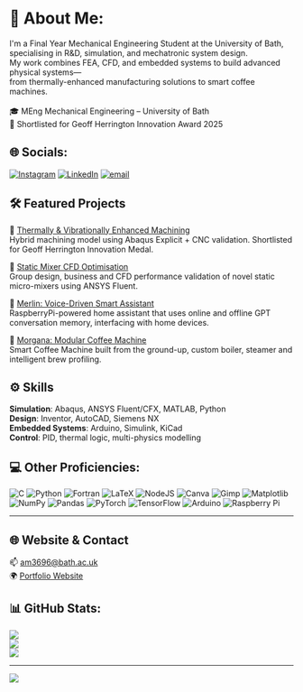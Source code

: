 # 💫 About Me:
I'm a Final Year Mechanical Engineering Student at the University of Bath, specialising in R&D, simulation, and mechatronic system design.<br>My work combines FEA, CFD, and embedded systems to build advanced physical systems—<br>from thermally-enhanced manufacturing solutions to smart coffee machines.<br><br>🎓 MEng Mechanical Engineering – University of Bath<br>🏅 Shortlisted for Geoff Herrington Innovation Award 2025

## 🌐 Socials:
[![Instagram](https://img.shields.io/badge/Instagram-%23E4405F.svg?logo=Instagram&logoColor=white)](https://instagram.com/hadou.07) [![LinkedIn](https://img.shields.io/badge/LinkedIn-%230077B5.svg?logo=linkedin&logoColor=white)](https://www.linkedin.com/in/hm7/) [![email](https://img.shields.io/badge/Email-D14836?logo=gmail&logoColor=white)](mailto:am3696@bath.ac.uk) 

## 🛠️ Featured Projects

🔹 [Thermally & Vibrationally Enhanced Machining](https://github.com/hadou7/thermally-vibrationally-enhanced-machining)<br>
Hybrid machining model using Abaqus Explicit + CNC validation. Shortlisted for Geoff Herrington Innovation Medal.

🔹 [Static Mixer CFD Optimisation](https://github.com/hadou7/static-mixer-cfd)<br>
Group design, business and CFD performance validation of novel static micro-mixers using ANSYS Fluent.

🔹 [Merlin: Voice-Driven Smart Assistant](https://github.com/hadou7/merlin)<br>
RaspberryPi-powered home assistant that uses online and offline GPT conversation memory, interfacing with home devices.

🔹 [Morgana: Modular Coffee Machine](https://github.com/hadou7/morgana)<br>
Smart Coffee Machine built from the ground-up, custom boiler, steamer and intelligent brew profiling.

## ⚙️ Skills

**Simulation**: Abaqus, ANSYS Fluent/CFX, MATLAB, Python  
**Design**: Inventor, AutoCAD, Siemens NX  
**Embedded Systems**: Arduino, Simulink, KiCad  
**Control**: PID, thermal logic, multi-physics modelling  

## 💻 Other Proficiencies:
![C](https://img.shields.io/badge/c-%2300599C.svg?style=for-the-badge&logo=c&logoColor=white) ![Python](https://img.shields.io/badge/python-3670A0?style=for-the-badge&logo=python&logoColor=ffdd54) ![Fortran](https://img.shields.io/badge/Fortran-%23734F96.svg?style=for-the-badge&logo=fortran&logoColor=white) ![LaTeX](https://img.shields.io/badge/latex-%23008080.svg?style=for-the-badge&logo=latex&logoColor=white) ![NodeJS](https://img.shields.io/badge/node.js-6DA55F?style=for-the-badge&logo=node.js&logoColor=white) ![Canva](https://img.shields.io/badge/Canva-%2300C4CC.svg?style=for-the-badge&logo=Canva&logoColor=white) ![Gimp](https://img.shields.io/badge/Gimp-657D8B?style=for-the-badge&logo=gimp&logoColor=FFFFFF) ![Matplotlib](https://img.shields.io/badge/Matplotlib-%23ffffff.svg?style=for-the-badge&logo=Matplotlib&logoColor=black) ![NumPy](https://img.shields.io/badge/numpy-%23013243.svg?style=for-the-badge&logo=numpy&logoColor=white) ![Pandas](https://img.shields.io/badge/pandas-%23150458.svg?style=for-the-badge&logo=pandas&logoColor=white) ![PyTorch](https://img.shields.io/badge/PyTorch-%23EE4C2C.svg?style=for-the-badge&logo=PyTorch&logoColor=white) ![TensorFlow](https://img.shields.io/badge/TensorFlow-%23FF6F00.svg?style=for-the-badge&logo=TensorFlow&logoColor=white) ![Arduino](https://img.shields.io/badge/-Arduino-00979D?style=for-the-badge&logo=Arduino&logoColor=white) ![Raspberry Pi](https://img.shields.io/badge/-Raspberry_Pi-C51A4A?style=for-the-badge&logo=Raspberry-Pi)



---

## 🌐 Website & Contact

📫 am3696@bath.ac.uk  
🌍 [Portfolio Website](https://hadou.io)  

## 📊 GitHub Stats:
![](https://github-readme-stats.vercel.app/api?username=hadou7&theme=midnight-purple&hide_border=false&include_all_commits=false&count_private=false)<br/>
![](https://nirzak-streak-stats.vercel.app/?user=hadou7&theme=midnight-purple&hide_border=false)<br/>
![](https://github-readme-stats.vercel.app/api/top-langs/?username=hadou7&theme=midnight-purple&hide_border=false&include_all_commits=false&count_private=false&layout=compact)

---
[![](https://visitcount.itsvg.in/api?id=hadou7&icon=0&color=0)](https://visitcount.itsvg.in)
